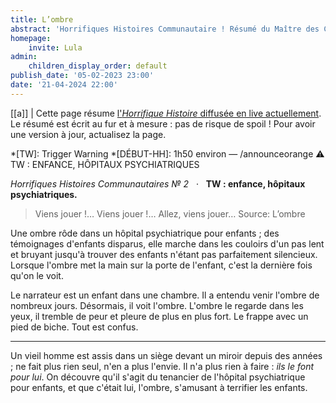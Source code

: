 ```yaml
---
title: L’ombre
abstract: 'Horrifiques Histoires Communautaire ! Résumé du Maître des Crabes, de Lulalulina (Encelade) !'
homepage:
    invite: Lula
admin:
    children_display_order: default
publish_date: '05-02-2023 23:00'
date: '21-04-2024 22:00'
---
```


[[a]]
| Cette page résume [l'_Horrifique Histoire_ diffusée en live actuellement](https://www.twitch.tv/vchabrette). Le résumé est écrit au fur et à mesure : pas de risque de spoil ! Pour avoir une version à jour, actualisez la page.

*[TW]: Trigger Warning
*[DÉBUT-HH]: 1h50 environ — /announceorange ⚠ TW : ENFANCE, HÔPITAUX PSYCHIATRIQUES

_Horrifiques Histoires Communautaires № 2_   ·   **TW : enfance, hôpitaux psychiatriques.**

> Viens jouer !… Viens jouer !… Allez, viens jouer…
Source: L’ombre

Une ombre rôde dans un hôpital psychiatrique pour enfants ; des témoignages d'enfants disparus, elle marche dans les couloirs d'un pas lent et bruyant jusqu'à trouver des enfants n'étant pas parfaitement silencieux. Lorsque l'ombre met la main sur la porte de l'enfant, c'est la dernière fois qu'on le voit.

Le narrateur est un enfant dans une chambre. Il a entendu venir l'ombre de nombreux jours. Désormais, il voit l'ombre. L'ombre le regarde dans les yeux, il tremble de peur et pleure de plus en plus fort. Le frappe avec un pied de biche. Tout est confus.

---

Un vieil homme est assis dans un siège devant un miroir depuis des années ; ne fait plus rien seul, n'en a plus l'envie. Il n'a plus rien à faire : _ils le font pour lui_. On découvre qu'il s'agit du tenancier de l'hôpital psychiatrique pour enfants, et que c'était lui, l'ombre, s'amusant à terrifier les enfants.